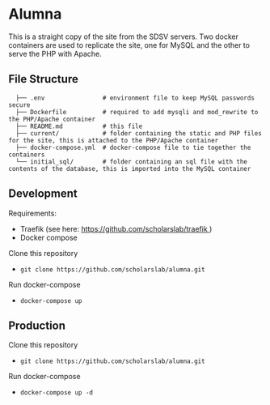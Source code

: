 # Alumna

This is a straight copy of the site from the SDSV servers. Two docker
containers are used to replicate the site, one for MySQL and the other to serve
the PHP with Apache.

## File Structure

```
  ├── .env                # environment file to keep MySQL passwords secure
  ├── Dockerfile          # required to add mysqli and mod_rewrite to the PHP/Apache container
  ├── README.md           # this file
  ├── current/            # folder containing the static and PHP files for the site, this is attached to the PHP/Apache container
  ├── docker-compose.yml  # docker-compose file to tie together the containers
  └── initial_sql/        # folder containing an sql file with the contents of the database, this is imported into the MySQL container
```


## Development

Requirements:
- Traefik (see here: [https://github.com/scholarslab/traefik ](https://github.com/scholarslab/traefik))
- Docker compose

Clone this repository
- `git clone https://github.com/scholarslab/alumna.git`

Run docker-compose
- `docker-compose up`


## Production

Clone this repository
- `git clone https://github.com/scholarslab/alumna.git`

Run docker-compose
- `docker-compose up -d`
